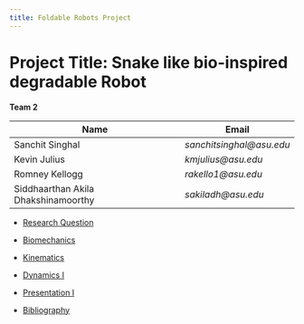 ```yaml
---
title: Foldable Robots Project
---
```


# Project Title: Snake like bio-inspired degradable Robot

**Team 2**

|    Name                                 |    Email    |
| -----------                             | ----------- |
| Sanchit Singhal                         | _sanchitsinghal@asu.edu_      |
| Kevin Julius                     |_kmjulius@asu.edu_ |
| Romney Kellogg                  |_rakello1@asu.edu_ |
| Siddhaarthan Akila Dhakshinamoorthy     | _sakiladh@asu.edu_  |


* [Research Question](https://docs.google.com/document/d/e/2PACX-1vSvr0n6AAtXMiBDpmCcCy6OM6qAWue8eGvRlnsKKsEwtprj_xDe92PTkrktGqrf_iHYFvryi73ai7G_/pub)

* [Biomechanics](https://docs.google.com/document/d/e/2PACX-1vRhKLkh7DTk03cDLr3Kia3QQ_Kr8tN0NAaVGb1xMGU1-ZQ-O2FmmTLIB0pFt905vAHSfilRCoa1Jt5o/pub)

* [Kinematics](/System_Kinematics.pdf)

* [Dynamics I](/System_Dynamics.pdf)

* [Presentation I](/https://www.youtube.com/watch?v=gsyXnS8U5l4&feature=youtu.be&ab_channel=RomneyKelloggASU)

* [Bibliography](/Bibliography.md)
